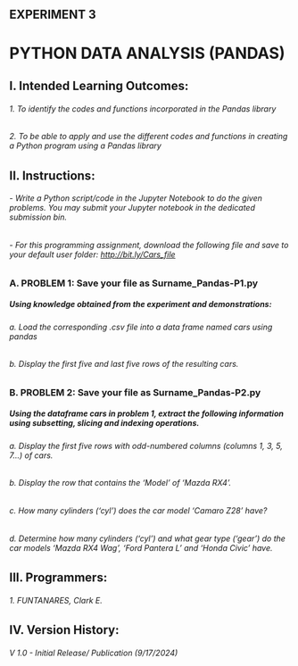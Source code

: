 ## EXPERIMENT 3
# PYTHON DATA ANALYSIS (PANDAS)
## I. Intended Learning Outcomes:
###### 1. To identify the codes and functions incorporated in the Pandas library
###### 2. To be able to apply and use the different codes and functions in creating a Python program using a Pandas library
## II. Instructions:
###### - Write a Python script/code in the Jupyter Notebook to do the given problems. You may submit your Jupyter notebook in the dedicated submission bin.
###### - For this programming assignment, download the following file and save to your default user folder: http://bit.ly/Cars_file
### A. PROBLEM 1: Save your file as Surname_Pandas-P1.py
##### Using knowledge obtained from the experiment and demonstrations:
###### a. Load the corresponding .csv file into a data frame named cars using pandas
###### b. Display the first five and last five rows of the resulting cars.
### B. PROBLEM 2: Save your file as Surname_Pandas-P2.py
##### Using the dataframe cars in problem 1, extract the following information using subsetting, slicing and indexing operations.
###### a. Display the first five rows with odd-numbered columns (columns 1, 3, 5, 7...) of cars.
###### b. Display the row that contains the ‘Model’ of ‘Mazda RX4’.
###### c. How many cylinders (‘cyl’) does the car model ‘Camaro Z28’ have?
###### d. Determine how many cylinders (‘cyl’) and what gear type (‘gear’) do the car models ‘Mazda RX4 Wag’, ‘Ford Pantera L’ and ‘Honda Civic’ have.
## III. Programmers:
###### 1. FUNTANARES, Clark E.
## IV. Version History:
###### V 1.0 - Initial Release/ Publication (9/17/2024)
